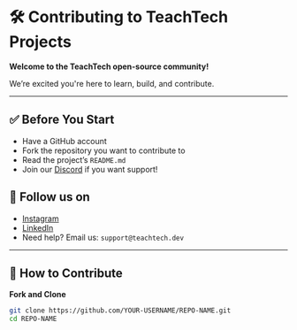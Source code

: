 # 🛠 Contributing to TeachTech Projects

<strong> Welcome to the TeachTech open-source community! </strong> 

We’re excited you're here to learn, build, and contribute.

---

## ✅ Before You Start

- Have a GitHub account
- Fork the repository you want to contribute to
- Read the project’s `README.md`
- Join our [Discord](https://discord.gg/qP8tCYpxtj) if you want support!

## 💬 Follow us on 
- [Instagram](https://www.instagram.com/teachtechdev/)  
- [LinkedIn](https://linkedin.com/company/teachtech)  
- Need help? Email us: `support@teachtech.dev`

---

## 🚀 How to Contribute
**Fork and Clone**

```bash
git clone https://github.com/YOUR-USERNAME/REPO-NAME.git
cd REPO-NAME
```